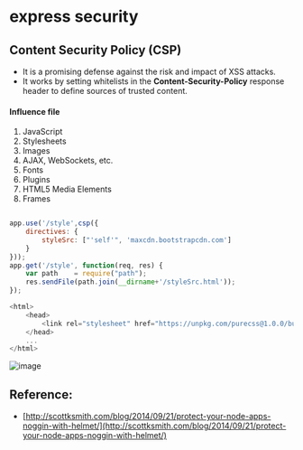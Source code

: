 # express security 

## Content Security Policy (CSP) 
 - It is a promising defense against the risk and impact of XSS attacks. 
 - It works by setting whitelists in the __**Content-Security-Policy**__ response header to define sources of trusted content.

#### Influence file
1. JavaScript
2. Stylesheets
3. Images
4. AJAX, WebSockets, etc.
5. Fonts
6. Plugins
7. HTML5 Media Elements
8. Frames

```js

app.use('/style',csp({
    directives: {
        styleSrc: ["'self'", 'maxcdn.bootstrapcdn.com']
    }
}));
app.get('/style', function(req, res) {
    var path    = require("path");
    res.sendFile(path.join(__dirname+'/styleSrc.html'));
});
```

```js
<html>
    <head>
        <link rel="stylesheet" href="https://unpkg.com/purecss@1.0.0/build/pure-min.css" integrity="sha384-nn4HPE8lTHyVtfCBi5yW9d20FjT8BJwUXyWZT9InLYax14RDjBj46LmSztkmNP9w" crossorigin="anonymous">
    </head>
    ...
</html>

```
![image](https://user-images.githubusercontent.com/5538753/30261487-70f58710-96ff-11e7-9e99-c44cbd8dd6b6.png)


## Reference:
 - [http://scottksmith.com/blog/2014/09/21/protect-your-node-apps-noggin-with-helmet/](http://scottksmith.com/blog/2014/09/21/protect-your-node-apps-noggin-with-helmet/)




